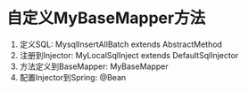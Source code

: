 # 自定义MyBaseMapper方法
1. 定义SQL: MysqlInsertAllBatch extends AbstractMethod
2. 注册到Injector: MyLocalSqlInject extends DefaultSqlInjector
3. 方法定义到BaseMapper: MyBaseMapper
4. 配置Injector到Spring: @Bean